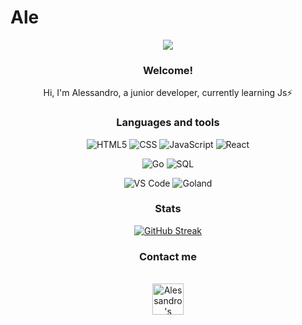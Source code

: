 # Ale

<p align="center"> <img src="https://readme-typing-svg.demolab.com?font=Fira+Code&pause=1000&center=true&vCenter=true&width=435&lines=Learning+JS+with+Odin+Project;Digital+nomad+in+training" /> </p>

<h3 align="center">Welcome!</h3>
<p align="center">Hi, I'm Alessandro, a junior developer, currently learning Js⚡</p>

<h3 align="center">Languages and tools</h3>

<div align="center">
  
  ![HTML5](https://img.shields.io/badge/HTML5-E34F26?style=flat&logo=html5&logoColor=white)
  ![CSS](https://img.shields.io/badge/CSS3-1572B6?style=flat&logo=css3&logoColor=white)
  ![JavaScript](https://img.shields.io/badge/JavaScript-black?style=flat&logo=javascript&logoColor=F7DF1E)
  ![React](https://img.shields.io/badge/React-20232A?style=flat&logo=react&logoColor=61DAFB)
  
</div>

<div align="center">

![Go](https://img.shields.io/badge/Go-00ADD8?style=flat&logo=go&logoColor=white)
![SQL](https://img.shields.io/badge/SQL-f80808?style=flat&logo=sql&logoColor=white)

</div>

<div align="center">

![VS Code](https://img.shields.io/badge/VS_Code-007ACC?style=flat&logo=visual-studio-code&logoColor=white)
![Goland](https://img.shields.io/badge/Goland-d249fc?style=flat&logo=goland&logoColor=white)

</div>

<h3 align="center">Stats</h3>

<div align="center">

[![GitHub Streak](https://github-readme-streak-stats.herokuapp.com?user=AleLoiac&theme=merko)](https://git.io/streak-stats)

</div>

<!-- <div align="center">

![AleLoiac's GitHub stats](https://github-readme-stats.vercel.app/api?username=AleLoiac&show_icons=true&theme=merko)

</div> -->

<h3 align="center">Contact me</h3>

<p align="center">
  <br/>
    <a href="https://www.linkedin.com/in/alessandro-loiacono-9bb563238">
      <img alt="Alessandro's Linkedin" width="50px" src="https://user-images.githubusercontent.com/43545812/144035037-0f415fc7-9f96-4517-a370-ccc6e78a714b.png" />
    </a>
  <br>
</p>

